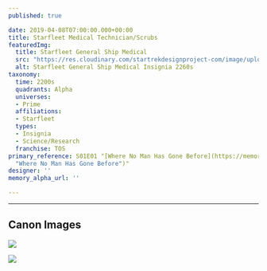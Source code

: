 ```yaml
---
published: true

date: 2019-04-08T07:00:00.000+00:00
title: Starfleet Medical Technician/Scrubs
featuredImg:
  title: Starfleet General Ship Medical
  src: "https://res.cloudinary.com/startrekdesignproject-com/image/upload/v1554863014/StarfleetGeneralShipMedical.png"
  alt: Starfleet General Ship Medical Insignia 2260s
taxonomy:
  time: 2200s
  quadrants: Alpha
  universes:
  - Prime
  affiliations:
  - Starfleet
  types:
  - Insignia
  - Science/Research
  franchise: TOS
primary_reference: S01E01 "[Where No Man Has Gone Before](https://memory-alpha.fandom.com/wiki/Where_No_Man_Has_Gone_Before
  "Where No Man Has Gone Before")"
designer: ''
memory_alpha_url: ''

---
```

___
## Canon Images

![](https://res.cloudinary.com/startrekdesignproject-com/image/upload/v1554751244/StarfleetGneralShipMedical1.jpg)

![](https://res.cloudinary.com/startrekdesignproject-com/image/upload/v1554751244/StarfleetGneralShipMedical2.jpg)